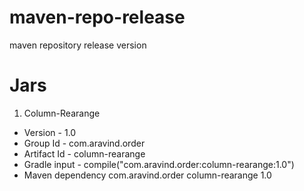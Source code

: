 maven-repo-release
==================

maven repository release version

Jars 
===================
1. Column-Rearange
 - Version - 1.0
 - Group Id - com.aravind.order
 - Artifact Id - column-rearange
 - Gradle input - compile("com.aravind.order:column-rearange:1.0")
 - Maven dependency
     <dependency>
      <groupId>com.aravind.order</groupId>
      <artifactId>column-rearange</artifactId>
      <version>1.0</version>
    </dependency>
